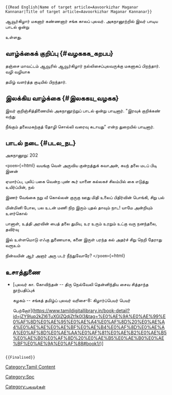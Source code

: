 ```{=mediawiki}
{{Read English|Name of target article=Aavoorkizhar Maganar Kannanar|Title of target article=Aavoorkizhar Maganar Kannanar}}
```
ஆவூர்கிழார் மகனார் கண்ணனார் சங்க காலப் புலவர். அகநானூற்றில் இவர் பாடிய பாடல் ஒன்று
உள்ளது.

## வாழ்க்கைக் குறிப்பு {#வழககக_கறபப}

தஞ்சை மாவட்டம் ஆவூரில் ஆவூர்கிழார் நல்லிசைப்புலவருக்கு மகனாகப் பிறந்தார். வழி வழியாக
தமிழ் வளர்த்த குடியில் பிறந்தார்.

## இலக்கிய வாழ்க்கை {#இலககய_வழகக}

இவர் குறிஞ்சித்திணையில் அகநானூற்றுப் பாடல் ஒன்று பாடினார். \"இரவுக் குறிக்கண் வந்து
நீங்கும் தலைமகற்குத் தோழி சொல்லி வரைவு கடாயது\" என்ற துறையில் பாடினார்.

## பாடல் நடை {#படல_நட}

அகநானூறு: 202

`<poem>`{=html} வயங்கு வெள் அருவிய குன்றத்துக் கவாஅன், கயந் தலை மடப் பிடி இனன்
ஏமார்ப்ப, புலிப் பகை வென்ற புண் கூர் யானை கல்லகச் சிலம்பில் கை எடுத்து உயிர்ப்பின், நல்
இணர் வேங்கை நறு வீ கொல்லன் குருகு ஊது மிதி உலைப் பிதிர்வின் பொங்கி, சிறு பல்
மின்மினி போல, பல உடன் மணி நிற இரும் புதல் தாவும் நாட! யாமே அன்றியும் உளர்கொல்
பானாள், உத்தி அரவின் பைத் தலை துமிய, உர உரும் உரறும் உட்கு வரு நனந்தலை, தவிர்வு
இல் உள்ளமொடு எஃகு துணையாக, கனை இருள் பரந்த கல் அதர்ச் சிறு நெறி தேராது வரூஉம்
நின்வயின் ஆர் அஞர் அரு படர் நீந்துவோரே? `</poem>`{=html}

## உசாத்துணை

-   [புலவர் கா. கோவிந்தன் -- திரு நெல்வேலி தென்னிந்திய சைவ சித்தாந்த நூற்பதிப்புக்
    கழகம் -- சங்கத் தமிழ்ப் புலவர் வரிசை-8: கிழார்ப்பெயர் பெயர்
    பெற்றோர்](https://www.tamildigitallibrary.in/book-detail?id=jZY9lup2kZl6TuXGlZQdjZt1k0l3&tag=%E0%AE%9A%E0%AE%99%E0%AF%8D%E0%AE%95%E0%AE%A4%E0%AF%8D%20%E0%AE%A4%E0%AE%AE%E0%AE%BF%E0%AE%B4%E0%AF%8D%E0%AE%AA%E0%AF%8D%E0%AE%AA%E0%AF%81%E0%AE%B2%E0%AE%B5%E0%AE%B0%E0%AF%8D%20%E0%AE%B5%E0%AE%B0%E0%AE%BF%E0%AE%9A%E0%AF%88#book1/)\]

```{=mediawiki}
{{Finalised}}
```
[Category:Tamil Content](Category:Tamil_Content "wikilink")
[Category:Spc](Category:Spc "wikilink")
[Category:புலவர்கள்](Category:புலவர்கள் "wikilink")
